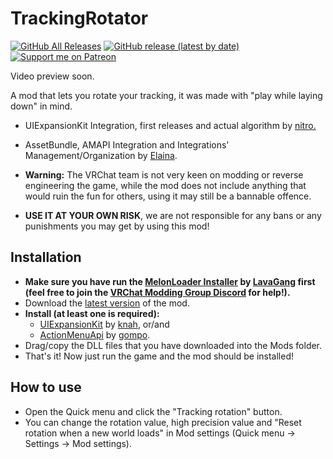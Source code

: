 # TrackingRotator
[![GitHub All Releases](https://img.shields.io/github/downloads/nitrog0d/TrackingRotator/total?style=for-the-badge)](https://github.com/nitrog0d/TrackingRotator/releases)
[![GitHub release (latest by date)](https://img.shields.io/github/v/release/nitrog0d/TrackingRotator?style=for-the-badge)](https://github.com/nitrog0d/TrackingRotator/releases/latest)
[![Support me on Patreon](https://img.shields.io/badge/dynamic/json?url=https%3A%2F%2Fwww.patreon.com%2Fapi%2Fcampaigns%2F1177520&query=data.attributes.patron_count&suffix=%20Patrons&color=FF5441&label=Patreon&logo=Patreon&logoColor=FF5441&style=for-the-badge)](https://patreon.com/nitrog0d)

Video preview soon.

A mod that lets you rotate your tracking, it was made with "play while laying down" in mind.
* UIExpansionKit Integration, first releases and actual algorithm by [nitro.](https://github.com/nitrog0d)
* AssetBundle, AMAPI Integration and Integrations' Management/Organization by [Elaina](https://github.com/oestradiol).

* **Warning:** The VRChat team is not very keen on modding or reverse engineering the game, while the mod does not include anything that would ruin the fun for others, using it may still be a bannable offence.

* **USE IT AT YOUR OWN RISK**, we are not responsible for any bans or any punishments you may get by using this mod!

## Installation
* **Make sure you have run the [MelonLoader Installer](https://github.com/LavaGang/MelonLoader.Installer/releases/latest/download/MelonLoader.Installer.exe) by [LavaGang](https://github.com/LavaGang) first (feel free to join the [VRChat Modding Group Discord](https://discord.gg/jgvc9Fd) for help!).**
* Download the [latest version](https://github.com/nitrog0d/TrackingRotator/releases/latest/download/TrackingRotator.dll) of the mod.
* **Install (at least one is required):**
  * [UIExpansionKit](https://github.com/knah/VRCMods) by [knah](https://github.com/knah), or/and
  * [ActionMenuApi](https://github.com/gompocp/ActionMenuApi) by [gompo](https://github.com/gompocp).
* Drag/copy the DLL files that you have downloaded into the Mods folder.
* That's it! Now just run the game and the mod should be installed!

## How to use
* Open the Quick menu and click the "Tracking rotation" button.
* You can change the rotation value, high precision value and "Reset rotation when a new world loads" in Mod settings (Quick menu -> Settings -> Mod settings).